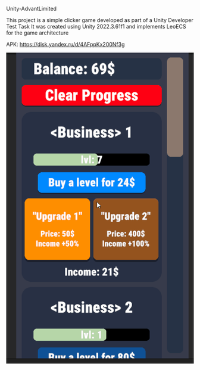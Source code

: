 Unity-AdvantLimited

This project is a simple clicker game developed as part of a Unity Developer Test Task
It was created using Unity 2022.3.61f1 and implements LeoECS for the game architecture

APK: https://disk.yandex.ru/d/4AFppKx200Nf3g

![Demo](./Demo.gif)
